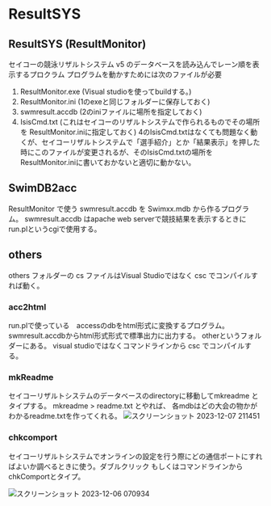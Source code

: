 # ResultSYS

## ResultSYS (ResultMonitor)
セイコーの競泳リザルトシステム v5 のデータベースを読み込んでレーン順を表示するプロクラム
プログラムを動かすためには次のファイルが必要
1. ResultMonitor.exe  (Visual studioを使ってbuildする。)
2. ResultMonitor.ini (1のexeと同じフォルダーに保存しておく)
3. swmresult.accdb (2のiniファイルに場所を指定しておく)
4. IsisCmd.txt (これはセイコーのリザルトシステムで作られるものでその場所を ResultMonitor.iniに指定しておく)
    4のIsisCmd.txtはなくても問題なく動くが、セイコーリザルトシステムで「選手紹介」とか「結果表示」を押した時にこのファイルが変更されるが、そのIsisCmd.txtの場所をResultMonitor.iniに書いておかないと適切に動かない。

## SwimDB2acc
ResultMonitor で使う swmresult.accdb を Swimxx.mdb から作るプログラム。
swmresult.accdb はapache web serverで競技結果を表示するときに run.plというcgiで使用する。

## others
others フォルダーの cs ファイルはVisual Studioではなく csc でコンパイルすれば動く。 
### acc2html
run.plで使っている　accessのdbをhtml形式に変換するプログラム。swmresult.accdbからhtml形式形式で標準出力に出力する。
otherというフォルダーにある。 visual studioではなくコマンドラインから csc でコンパイルする。

### mkReadme
セイコーリザルトシステムのデータベースのdirectoryに移動してmkreadme とタイプする。
mkreadme > readme.txt とやれば、 各mdbはどの大会の物かがわかるreadme.txtを作ってくれる。
![スクリーンショット 2023-12-07 211451](https://github.com/charliekato/csharp/assets/122329903/4f8dfed6-dfa9-4964-94a3-2470706148e8)

### chkcomport
セイコーリザルトシステムでオンラインの設定を行う際にどの通信ポートにすればよいか調べるときに使う。ダブルクリック もしくはコマンドラインから chkComportとタイプ。


![スクリーンショット 2023-12-06 070934](https://github.com/charliekato/csharp/assets/122329903/1e593826-8ffb-46fa-973a-bbb5a0eaf0f8)
